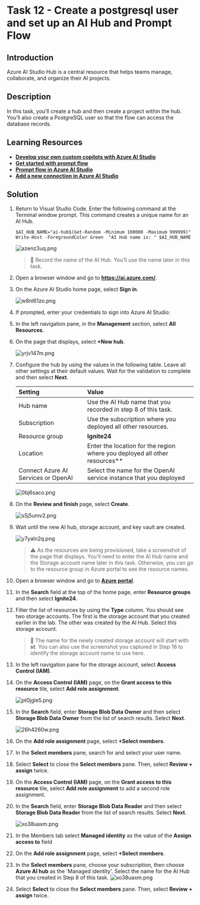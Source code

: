 # Task 12 - Create a postgresql user and set up an AI Hub and Prompt Flow

<!--- Estimated time: 20 minutes---> 

## Introduction

Azure AI Studio Hub is a central resource that helps teams manage, collaborate, and organize their AI projects.

## Description

In this task, you’ll create a hub and then create a project within the hub. You’ll also create a PostgreSQL user so that the flow can access the database records.

## Learning Resources

- [**Develop your own custom copilots with Azure AI Studio**](https://learn.microsoft.com/en-us/training/paths/create-custom-copilots-ai-studio/)
- [**Get started with prompt flow**](https://learn.microsoft.com/en-us/training/modules/get-started-prompt-flow-ai-studio/)
- [**Prompt flow in Azure AI Studio**](https://learn.microsoft.com/en-us/azure/ai-studio/how-to/prompt-flow)
- [**Add a new connection in Azure AI Studio**](https://learn.microsoft.com/en-us/azure/ai-studio/how-to/connections-add)

## Solution

1. Return to Visual Studio Code. Enter the following command at the Terminal window prompt. This command creates a unique name for an AI Hub.

    ```
    $AI_HUB_NAME="ai-hub$(Get-Random -Minimum 100000 -Maximum 999999)"
    Write-Host -ForegroundColor Green  "AI Hub name is: " $AI_HUB_NAME

    ```

    ![azenz3uq.png](../../media/azenz3uq.png)

     > 📓 Record the name of the AI Hub. You’ll use the name later in this task.

1. Open a browser window and go to **https://ai.azure.com/**.

1. On the Azure AI Studio home page, select **Sign in**. 

    ![w8nl61zo.png](../../media/w8nl61zo.png)

1. If prompted, enter your credentials to sign into Azure AI Studio:

1. In the left navigation pane, in the **Management** section, select **All Resources**.

1. On the page that displays, select **+New hub**.

    ![yrjv147m.png](../../media/yrjv147m.png)


1. Configure the hub by using the values in the following table. Leave all other settings at their default values. Wait for the validation to complete and then select **Next**.

    | Setting | Value |
    |:---------|:---------|
    | Hub name   | Use the AI Hub name that you recorded in step 8 of this task.  |
    | Subscription  | Use the subscription where you deployed all other resources.|
    | Resource group | **Ignite24** |
    | Location |Enter the location for the region where you deployed all other resources**|
    | Connect Azure AI Services or OpenAI | Select the name for the OpenAI service instance that you deployed |

    ![0bj6saco.png](../../media/0bj6saco.png)
    
1. On the **Review and finish** page, select **Create**. 

    ![s5j5umv2.png](../../media/s5j5umv2.png)

1. Wait until the new AI hub, storage account, and key vault are created.

    ![y7yaln2q.png](../../media/y7yaln2q.png)

     > :warning: As the resources are being provisioned, take a screenshot of the page that displays. You’ll need to enter the AI Hub name and the Storage account name later in this task. Otherwise, you can go to the resource group in Azure portal to see the resource names.

1. Open a browser window and go to [**Azure portal**](https://portal.azure.com).

1. In the **Search** field at the top of the home page, enter **Resource groups** and then select **Ignite24**.

1. Filter the list of resources by using the **Type** column. You should see two storage accounts. The first is the storage account that you created earlier in the lab. The other was created by the AI Hub. Select this storage account.

    > 📓 The name for the newly created storage account will start with **st**. You can also use the screenshot you captured in Step 16 to identify the storage account name to use here.

1. In the left navigation pane for the storage account, select **Access Control (IAM)**.

1. On the **Access Control (IAM)** page, on the **Grant access to this resource** tile, select **Add role assignment**.

    ![pt0jgle5.png](../../media/pt0jgle5.png)

1. In the **Search** field, enter **Storage Blob Data Owner** and then select **Storage Blob Data Owner** from the list of search results. Select **Next**.

    ![26h4260w.png](../../media/26h4260w.png)

1. On the **Add role assignment** page, select **+Select members**.

1. In the **Select members** pane, search for and select your user name.

1. Select **Select** to close the **Select members** pane. Then, select **Review + assign** twice.

1. On the **Access Control (IAM)** page, on the **Grant access to this resource** tile, select **Add role assignment** to add a second role assignment.

1. In the **Search** field, enter **Storage Blob Data Reader** and then select **Storage Blob Data Reader** from the list of search results. Select **Next**.

    ![xo38uaxm.png](../../media/xo38uaxm.png)

1. In the Members tab select **Managed identity** as the value of the **Assign access to** field 
1. On the **Add role assignment** page, select **+Select members**.
1. In the **Select members** pane, choose your subscription, then choose **Azure AI hub** as the 'Managed identity'. Select the name for the AI Hub that you created in Step 8 of this task.
    ![xo38uaxm.png](../../media/select-ai-mi.png)

1. Select **Select** to close the **Select members** pane. Then, select **Review + assign** twice.
